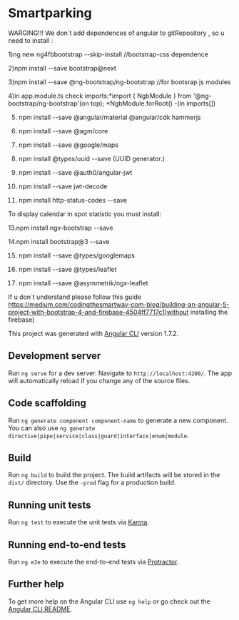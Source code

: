 # Smartparking

WARGING!!! We don`t add dependences of angular to gitRepository , so u need to install :

1)ng new ng4fbbootstrap --skip-install //bootstrap-css dependence

2)npm install --save bootstrap@next

3)npm install --save @ng-bootstrap/ng-bootstrap //for bootsrap js modules

4)in app.module.ts check imports:*import { NgbModule } from '@ng-bootstrap/ng-bootstrap'(on top); *NgbModule.forRoot() -(in imports[])

5) npm install --save @angular/material @angular/cdk hammerjs

7) npm install --save @agm/core

8) npm install --save @google/maps

9) npm install @types/uuid --save
(UUID generator.)

10) npm install --save @auth0/angular-jwt

11) npm install --save jwt-decode

12) npm install http-status-codes --save

To display calendar  in spot statistic  you must install:

13.npm install ngx-bootstrap --save


14.npm install bootstrap@3 --save


15) npm install --save @types/googlemaps

16) npm install --save @types/leaflet

17) npm install --save @asymmetrik/ngx-leaflet


If u don`t understand please follow this guide https://medium.com/codingthesmartway-com-blog/building-an-angular-5-project-with-bootstrap-4-and-firebase-4504ff7717c1(without installing the firebase)

This project was generated with [Angular CLI](https://github.com/angular/angular-cli) version 1.7.2.

## Development server

Run `ng serve` for a dev server. Navigate to `http://localhost:4200/`. The app will automatically reload if you change any of the source files.

## Code scaffolding

Run `ng generate component component-name` to generate a new component. You can also use `ng generate directive|pipe|service|class|guard|interface|enum|module`.

## Build

Run `ng build` to build the project. The build artifacts will be stored in the `dist/` directory. Use the `-prod` flag for a production build.

## Running unit tests

Run `ng test` to execute the unit tests via [Karma](https://karma-runner.github.io).

## Running end-to-end tests

Run `ng e2e` to execute the end-to-end tests via [Protractor](http://www.protractortest.org/).

## Further help

To get more help on the Angular CLI use `ng help` or go check out the [Angular CLI README](https://github.com/angular/angular-cli/blob/master/README.md).
